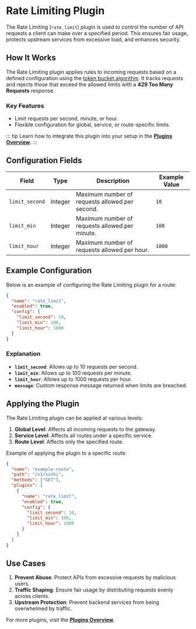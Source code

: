 # Rate Limiting Plugin

The Rate Limiting (`rate_limit`) plugin is used to control the number of API requests a client can make over a specified period. This ensures fair usage, protects upstream services from excessive load, and enhances security.

## How It Works

The Rate Limiting plugin applies rules to incoming requests based on a defined configuration using the [token bucket algorithm](https://en.wikipedia.org/wiki/Token_bucket). It tracks requests and rejects those that exceed the allowed limits with a **429 Too Many Requests** response.

### Key Features

- Limit requests per second, minute, or hour.
- Flexible configuration for global, service, or route-specific limits.

::: tip
Learn how to integrate this plugin into your setup in the **[Plugins Overview](../plugins/index.md)**.
:::

## Configuration Fields

| Field          | Type    | Description                                    | Example Value |
| -------------- | ------- | ---------------------------------------------- | ------------- |
| `limit_second` | Integer | Maximum number of requests allowed per second. | `10`          |
| `limit_min`    | Integer | Maximum number of requests allowed per minute. | `100`         |
| `limit_hour`   | Integer | Maximum number of requests allowed per hour.   | `1000`        |

## Example Configuration

Below is an example of configuring the Rate Limiting plugin for a route:

```json
{
  "name": "rate_limit",
  "enabled": true,
  "config": {
    "limit_second": 10,
    "limit_min": 100,
    "limit_hour": 1000
  }
}
```

### Explanation

- **`limit_second`**: Allows up to 10 requests per second.
- **`limit_min`**: Allows up to 100 requests per minute.
- **`limit_hour`**: Allows up to 1000 requests per hour.
- **`message`**: Custom response message returned when limits are breached.

## Applying the Plugin

The Rate Limiting plugin can be applied at various levels:

1. **Global Level**: Affects all incoming requests to the gateway.
2. **Service Level**: Affects all routes under a specific service.
3. **Route Level**: Affects only the specified route.

Example of applying the plugin to a specific route:

```json
{
  "name": "example-route",
  "path": "/v1/sushi",
  "methods": ["GET"],
  "plugins": [
    {
      "name": "rate_limit",
      "enabled": true,
      "config": {
        "limit_second": 10,
        "limit_min": 100,
        "limit_hour": 1000
      }
    }
  ]
}
```

## Use Cases

1. **Prevent Abuse**: Protect APIs from excessive requests by malicious users.
2. **Traffic Shaping**: Ensure fair usage by distributing requests evenly across clients.
3. **Upstream Protection**: Prevent backend services from being overwhelmed by traffic.

For more plugins, visit the **[Plugins Overview](../plugins/index.md)**.
